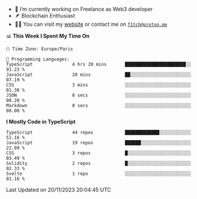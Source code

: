 - 🔭 I’m currently working on Freelance as Web3 developer
- 🪶 Blockchain Enthusiast
- 👨‍💻 You can visit my [website](https://f1tch.xyz) or contact me on [`f1tch@proton.me`](mailto:f1tch@proton.me)

<!--START_SECTION:waka-->
📊 **This Week I Spent My Time On** 

```text
🕑︎ Time Zone: Europe/Paris

💬 Programming Languages: 
TypeScript               4 hrs 20 mins       ███████████████████████░░   91.23 % 
JavaScript               20 mins             ██░░░░░░░░░░░░░░░░░░░░░░░   07.19 % 
CSS                      3 mins              ░░░░░░░░░░░░░░░░░░░░░░░░░   01.38 % 
JSON                     0 secs              ░░░░░░░░░░░░░░░░░░░░░░░░░   00.20 % 
Markdown                 0 secs              ░░░░░░░░░░░░░░░░░░░░░░░░░   00.00 % 
```

**I Mostly Code in TypeScript** 

```text
TypeScript               44 repos            █████████████░░░░░░░░░░░░   51.16 % 
JavaScript               19 repos            ██████░░░░░░░░░░░░░░░░░░░   22.09 % 
CSS                      3 repos             █░░░░░░░░░░░░░░░░░░░░░░░░   03.49 % 
Solidity                 2 repos             █░░░░░░░░░░░░░░░░░░░░░░░░   02.33 % 
Svelte                   1 repo              ░░░░░░░░░░░░░░░░░░░░░░░░░   01.16 % 
```




 Last Updated on 20/11/2023 20:04:45 UTC
<!--END_SECTION:waka-->
